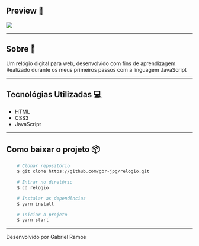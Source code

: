 ## Preview 📎

<div>
    <img src="https://ik.imagekit.io/53vofovqwp/preview_lsStKEdL9.png">
</div>

---

## Sobre 🔖
Um relógio digital para web, desenvolvido com fins de aprendizagem. Realizado durante os meus primeiros passos com a linguagem JavaScript

---
## Tecnológias Utilizadas 💻
- HTML
- CSS3
- JavaScript

---

## Como baixar o projeto 📦
```bash
    # Clonar repositório
    $ git clone https://github.com/gbr-jpg/relogio.git

    # Entrar no diretório
    $ cd relogio

    # Instalar as dependências
    $ yarn install

    # Iniciar o projeto
    $ yarn start
```
---
Desenvolvido por Gabriel Ramos
